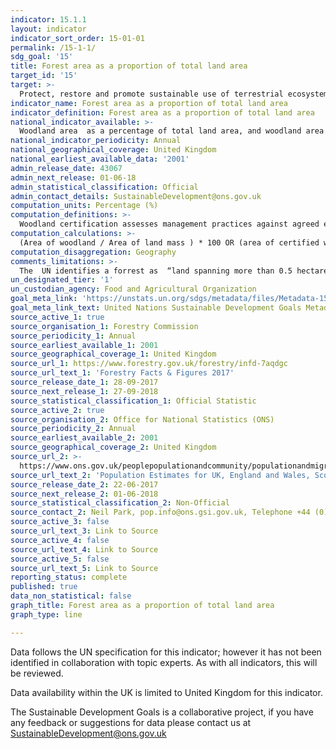 ```yaml
---
indicator: 15.1.1
layout: indicator
indicator_sort_order: 15-01-01
permalink: /15-1-1/
sdg_goal: '15'
title: Forest area as a proportion of total land area
target_id: '15'
target: >-
  Protect, restore and promote sustainable use of terrestrial ecosystems, sustainably manage forests, combat desertification, and halt and reverse land degradation and halt biodiversity loss
indicator_name: Forest area as a proportion of total land area
indicator_definition: Forest area as a proportion of total land area
national_indicator_available: >-
  Woodland area  as a percentage of total land area, and woodland area certified as sustainably managed as a percentage of total land area. 
national_indicator_periodicity: Annual
national_geographical_coverage: United Kingdom 
national_earliest_available_data: '2001'
admin_release_date: 43067
admin_next_release: 01-06-18
admin_statistical_classification: Official 
admin_contact_details: SustainableDevelopment@ons.gov.uk
computation_units: Percentage (%)
computation_definitions: >-
  Woodland certification assesses management practices against agreed environmental standards. Certification requires that wood products are harvested legally and sustainably, and that important wildlife habitats are identified and are not negatively impacted by management.
computation_calculations: >-
  (Area of woodland / Area of land mass ) * 100 OR (area of certified woodland / Area of land mass ) * 100
computation_disaggregation: Geography 
comments_limitations: >-
  The  UN identifies a forrest as  “land spanning more than 0.5 hectares with trees higher than 5 meters and a canopy cover of more than 10 percent, or trees able to reach these thresholds in situ".  The definition used in th UK calculations only counts areas where the canopy covers more than 20%. Certification in the UK began in 1996, with data collation starting in 2001, becoming a regular annual collation in 2004.  New certificates may relate to existing woodland that was not previously certified, or to newly planted areas. For further information please see JNCC Biodiversity Indicator documentation @ http://data.jncc.gov.uk/data/bfa0f573-e58f-4254-8c3e-2ee90a770ca5-B1b-Area-of-forestry-land-certified-as-sustainably-managed.docx
un_designated_tier: '1'
un_custodian_agency: Food and Agricultural Organization 
goal_meta_link: 'https://unstats.un.org/sdgs/metadata/files/Metadata-15-01-01.pdf'
goal_meta_link_text: United Nations Sustainable Development Goals Metadata (PDF 379 KB)
source_active_1: true
source_organisation_1: Forestry Commission
source_periodicity_1: Annual
source_earliest_available_1: 2001
source_geographical_coverage_1: United Kingdom
source_url_1: https://www.forestry.gov.uk/forestry/infd-7aqdgc
source_url_text_1: 'Forestry Facts & Figures 2017'
source_release_date_1: 28-09-2017
source_next_release_1: 27-09-2018
source_statistical_classification_1: Official Statistic 
source_active_2: true
source_organisation_2: Office for National Statistics (ONS)
source_periodicity_2: Annual
source_earliest_available_2: 2001
source_geographical_coverage_2: United Kingdom
source_url_2: >-
  https://www.ons.gov.uk/peoplepopulationandcommunity/populationandmigration/populationestimates/datasets/populationestimatesforukenglandandwalesscotlandandnorthernireland
source_url_text_2: 'Population Estimates for UK, England and Wales, Scotland and Northern Ireland'
source_release_date_2: 22-06-2017
source_next_release_2: 01-06-2018
source_statistical_classification_2: Non-Official
source_contact_2: Neil Park, pop.info@ons.gsi.gov.uk, Telephone +44 (0)1329 444661
source_active_3: false
source_url_text_3: Link to Source
source_active_4: false
source_url_text_4: Link to Source
source_active_5: false
source_url_text_5: Link to Source
reporting_status: complete
published: true
data_non_statistical: false
graph_title: Forest area as a proportion of total land area
graph_type: line

---
```

Data follows the UN specification for this indicator; however it has not been identified in collaboration with topic experts. As with all indicators, this will be reviewed.
  
Data availability within the UK is limited to United Kingdom for this indicator.
  
The Sustainable Development Goals is a collaborative project, if you have any feedback or suggestions for data please contact us at <SustainableDevelopment@ons.gov.uk>
